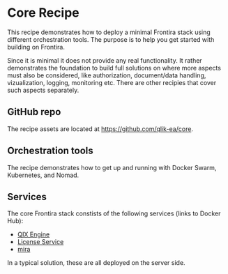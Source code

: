 # Core Recipe

This recipe demonstrates how to deploy a minimal Frontira stack using different orchestration tools. The purpose is to help you get started with building on Frontira.

Since it is minimal it does not provide any real functionality. It rather demonstrates the foundation to build full solutions on where more aspects must also be considered, like authorization, document/data handling, vizualization, logging, monitoring etc. There are other recipies that cover such aspects separately.

## GitHub repo

The recipe assets are located at https://github.com/qlik-ea/core.

## Orchestration tools

The recipe demonstrates how to get up and running with Docker Swarm, Kubernetes, and Nomad.

## Services

The core Frontira stack constists of the following services (links to Docker Hub):

- [QIX Engine](https://hub.docker.com/r/qlikea/engine)
- [License Service](https://hub.docker.com/r/qlikea/license-service)
- [mira](https://hub.docker.com/r/qlikea/mira)

In a typical solution, these are all deployed on the server side.
